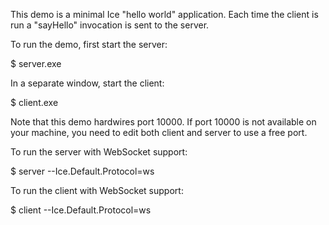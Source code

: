 This demo is a minimal Ice "hello world" application. Each time the
client is run a "sayHello" invocation is sent to the server.

To run the demo, first start the server:

$ server.exe

In a separate window, start the client:

$ client.exe

Note that this demo hardwires port 10000. If port 10000 is not
available on your machine, you need to edit both client and server
to use a free port.

To run the server with WebSocket support:

$ server --Ice.Default.Protocol=ws

To run the client with WebSocket support:

$ client --Ice.Default.Protocol=ws
